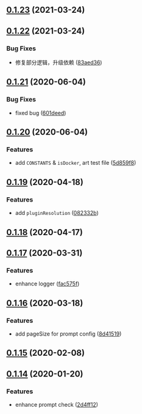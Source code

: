 ## [0.1.23](https://github.com/MicroAppJS/shared-utils/compare/v0.1.22...v0.1.23) (2021-03-24)

## [0.1.22](https://github.com/MicroAppJS/shared-utils/compare/v0.1.21...v0.1.22) (2021-03-24)


### Bug Fixes

* 修复部分逻辑，升级依赖 ([83aed36](https://github.com/MicroAppJS/shared-utils/commit/83aed36bb1809cb8b088a09cececdffafe642fa5))

## [0.1.21](https://github.com/MicroAppJS/shared-utils/compare/v0.1.20...v0.1.21) (2020-06-04)


### Bug Fixes

* fixed bug ([601deed](https://github.com/MicroAppJS/shared-utils/commit/601deedd164eb148671f4957a3070c453b2cb57a))

## [0.1.20](https://github.com/MicroAppJS/shared-utils/compare/v0.1.19...v0.1.20) (2020-06-04)


### Features

* add `CONSTANTS` & `isDocker`, art test file ([5d859f8](https://github.com/MicroAppJS/shared-utils/commit/5d859f844e7c7ce1881c0f1526d3f3e189f10eb5))

## [0.1.19](https://github.com/MicroAppJS/shared-utils/compare/v0.1.18...v0.1.19) (2020-04-18)


### Features

* add `pluginResolution` ([082332b](https://github.com/MicroAppJS/shared-utils/commit/082332b4b4983c67b063899600d74d9e45024cf4))



## [0.1.18](https://github.com/MicroAppJS/shared-utils/compare/v0.1.17...v0.1.18) (2020-04-17)

## [0.1.17](https://github.com/MicroAppJS/shared-utils/compare/v0.1.16...v0.1.17) (2020-03-31)


### Features

* enhance logger ([fac575f](https://github.com/MicroAppJS/shared-utils/commit/fac575f0f5d29b91e4bc113a960ec53a846a8da9))

## [0.1.16](https://github.com/MicroAppJS/shared-utils/compare/0.1.15...0.1.16) (2020-03-18)


### Features

* add pageSize for prompt config ([8d41519](https://github.com/MicroAppJS/shared-utils/commit/8d415193d0271fcaaa8745bdc7a5b76b61621eea))



## [0.1.15](https://github.com/MicroAppJS/shared-utils/compare/0.1.14...0.1.15) (2020-02-08)



## [0.1.14](https://github.com/MicroAppJS/shared-utils/compare/2d4ff12271af26c11d1bf235c19556e6426f5d2c...0.1.14) (2020-01-20)


### Features

* enhance prompt check ([2d4ff12](https://github.com/MicroAppJS/shared-utils/commit/2d4ff12271af26c11d1bf235c19556e6426f5d2c))


